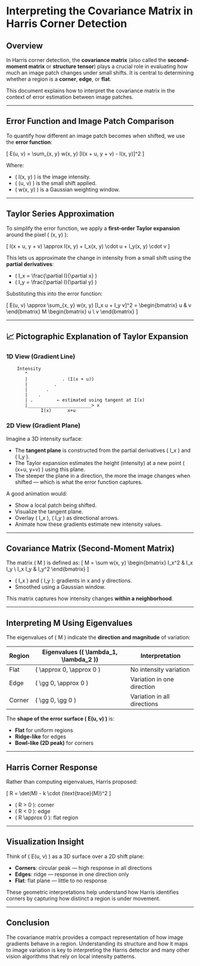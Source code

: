 # Interpreting the Covariance Matrix in Harris Corner Detection

## Overview
In Harris corner detection, the **covariance matrix** (also called the **second-moment matrix** or **structure tensor**) plays a crucial role in evaluating how much an image patch changes under small shifts. It is central to determining whether a region is a **corner**, **edge**, or **flat**.

This document explains how to interpret the covariance matrix in the context of error estimation between image patches.

---

## Error Function and Image Patch Comparison
To quantify how different an image patch becomes when shifted, we use the **error function**:

\[
E(u, v) = \sum_{x, y} w(x, y) [I(x + u, y + v) - I(x, y)]^2
\]

Where:
- \( I(x, y) \) is the image intensity.
- \( (u, v) \) is the small shift applied.
- \( w(x, y) \) is a Gaussian weighting window.

---

## Taylor Series Approximation
To simplify the error function, we apply a **first-order Taylor expansion** around the pixel \( (x, y) \):

\[
I(x + u, y + v) \approx I(x, y) + I_x(x, y) \cdot u + I_y(x, y) \cdot v
\]

This lets us approximate the change in intensity from a small shift using the **partial derivatives**:
- \( I_x = \frac{\partial I}{\partial x} \)
- \( I_y = \frac{\partial I}{\partial y} \)

Substituting this into the error function:

\[
E(u, v) \approx \sum_{x, y} w(x, y) [I_x u + I_y v]^2 = \begin{bmatrix} u & v \end{bmatrix} M \begin{bmatrix} u \\ v \end{bmatrix}
\]

---

## 📈 Pictographic Explanation of Taylor Expansion
### 1D View (Gradient Line)
```
    Intensity
       ^
       |             . (I(x + u))
       |          .
       |       .
       |    .
       | .         ← estimated using tangent at I(x)
       |________________________> x
             I(x)      x+u
```

### 2D View (Gradient Plane)
Imagine a 3D intensity surface:
- The **tangent plane** is constructed from the partial derivatives \( I_x \) and \( I_y \).
- The Taylor expansion estimates the height (intensity) at a new point \( (x+u, y+v) \) using this plane.
- The steeper the plane in a direction, the more the image changes when shifted — which is what the error function captures.

A good animation would:
- Show a local patch being shifted.
- Visualize the tangent plane.
- Overlay \( I_x \), \( I_y \) as directional arrows.
- Animate how these gradients estimate new intensity values.

---

## Covariance Matrix (Second-Moment Matrix)
The matrix \( M \) is defined as:
\[
M = \sum w(x, y) \begin{bmatrix} I_x^2 & I_x I_y \\ I_x I_y & I_y^2 \end{bmatrix}
\]
- \( I_x \) and \( I_y \): gradients in x and y directions.
- Smoothed using a Gaussian window.

This matrix captures how intensity changes **within a neighborhood**.

---

## Interpreting M Using Eigenvalues
The eigenvalues of \( M \) indicate the **direction and magnitude** of variation:

| Region     | Eigenvalues (\( \lambda_1, \lambda_2 \)) | Interpretation       |
|------------|-----------------------------|------------------------|
| Flat       | \( \approx 0, \approx 0 \)     | No intensity variation |
| Edge       | \( \gg 0, \approx 0 \)         | Variation in one direction |
| Corner     | \( \gg 0, \gg 0 \)             | Variation in all directions |

The **shape of the error surface \( E(u, v) \)** is:
- **Flat** for uniform regions
- **Ridge-like** for edges
- **Bowl-like (2D peak)** for corners

---

## Harris Corner Response
Rather than computing eigenvalues, Harris proposed:

\[
R = \det(M) - k \cdot (\text{trace}(M))^2
\]
- \( R > 0 \): corner
- \( R < 0 \): edge
- \( R \approx 0 \): flat region

---

## Visualization Insight
Think of \( E(u, v) \) as a 3D surface over a 2D shift plane:
- **Corners**: circular peak — high response in all directions
- **Edges**: ridge — response in one direction only
- **Flat**: flat plane — little to no response

These geometric interpretations help understand how Harris identifies corners by capturing how distinct a region is under movement.

---

## Conclusion
The covariance matrix provides a compact representation of how image gradients behave in a region. Understanding its structure and how it maps to image variation is key to interpreting the Harris detector and many other vision algorithms that rely on local intensity patterns.

